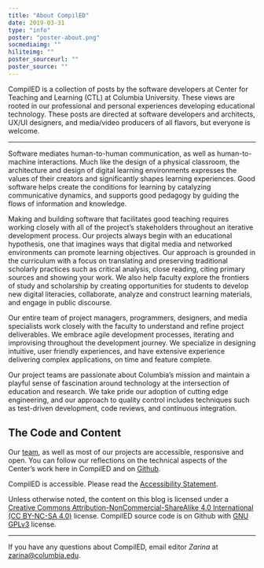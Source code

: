 ```yaml
---
title: "About CompilED"
date: 2019-03-31
type: "info"
poster: "poster-about.png"
socmediaimg: ""
hiliteimg: ""
poster_sourceurl: ""
poster_source: ""
---
```


CompilED is a collection of posts by the software developers at Center for Teaching and Learning (CTL) at Columbia University. These views are rooted in our professional and personal experiences developing educational technology. These posts are directed at software developers and architects, UX/UI designers, and media/video producers of all flavors, but everyone is welcome.

-----------

Software mediates human-to-human communication, as well as human-to-machine interactions. Much like the design of a physical classroom, the architecture and design of digital learning environments expresses the values of their creators and significantly shapes learning experiences. Good software helps create the conditions for learning by catalyzing communicative dynamics, and supports good pedagogy by guiding the flows of information and knowledge.

Making and building software that facilitates good teaching requires working closely with all of the project’s stakeholders throughout an iterative development process. Our projects always begin with an educational hypothesis, one that imagines ways that digital media and networked environments can promote learning objectives. Our approach is grounded in the curriculum with a focus on translating and preserving traditional scholarly practices such as critical analysis, close reading, citing primary sources and showing your work. We also help faculty explore the frontiers of study and scholarship by creating opportunities for students to develop new digital literacies, collaborate, analyze and construct learning materials, and engage in public discourse.

Our entire team of project managers, programmers, designers, and media specialists work closely with the faculty to understand and refine project deliverables. We embrace agile development processes, iterating and improvising throughout the development journey. We specialize in designing intuitive, user friendly experiences, and have extensive experience delivering complex applications, on time and feature complete.

Our project teams are passionate about Columbia’s mission and maintain a playful sense of fascination around technology at the intersection of education and research. We take pride our adoption of cutting edge engineering, and our approach to quality control includes techniques such as test-driven development, code reviews, and continuous integration.

## The Code and Content

Our [team](/authors/), as well as most of our projects are accessible, responsive and open. You can follow our reflections on the technical aspects of the Center’s work here in CompilED and on [Github](http://github.com/ccnmtl).

CompilED is accessible. Please read the [Accessibility Statement](/info/accessibility/).

Unless otherwise noted, the content on this blog is licensed under a
[Creative Commons Attribution-NonCommercial-ShareAlike 4.0 International (CC BY-NC-SA 4.0)](https://creativecommons.org/licenses/by-nc-sa/4.0/) license. CompilED source code is on Github with
[GNU GPLv3](https://www.gnu.org/licenses/gpl-3.0.en.html) license.

-----------

If you have any questions about CompilED, email editor _Zarina_ at <a href="mailto:zarina@zarina@columbia.edu">zarina@columbia.edu</a>.
